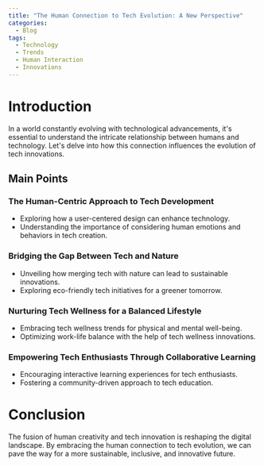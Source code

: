 ```yaml
---
title: "The Human Connection to Tech Evolution: A New Perspective"
categories:
  - Blog
tags:
  - Technology
  - Trends
  - Human Interaction
  - Innovations
---
```


# Introduction
In a world constantly evolving with technological advancements, it's essential to understand the intricate relationship between humans and technology. Let's delve into how this connection influences the evolution of tech innovations.

## Main Points
### The Human-Centric Approach to Tech Development
- Exploring how a user-centered design can enhance technology.
- Understanding the importance of considering human emotions and behaviors in tech creation.

### Bridging the Gap Between Tech and Nature
- Unveiling how merging tech with nature can lead to sustainable innovations.
- Exploring eco-friendly tech initiatives for a greener tomorrow.

### Nurturing Tech Wellness for a Balanced Lifestyle
- Embracing tech wellness trends for physical and mental well-being.
- Optimizing work-life balance with the help of tech wellness innovations.

### Empowering Tech Enthusiasts Through Collaborative Learning
- Encouraging interactive learning experiences for tech enthusiasts.
- Fostering a community-driven approach to tech education.

# Conclusion
The fusion of human creativity and tech innovation is reshaping the digital landscape. By embracing the human connection to tech evolution, we can pave the way for a more sustainable, inclusive, and innovative future.